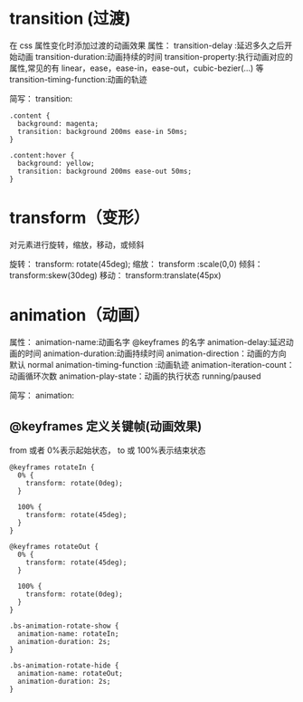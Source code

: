 # transition (过渡)

在 css 属性变化时添加过渡的动画效果
属性：
transition-delay :延迟多久之后开始动画
transition-duration:动画持续的时间
transition-property:执行动画对应的属性,常见的有 linear，ease，ease-in，ease-out，cubic-bezier(...) 等
transition-timing-function:动画的轨迹

简写：
transition:<property><duration> <timing-function> <delay>

```
.content {
  background: magenta;
  transition: background 200ms ease-in 50ms;
}

.content:hover {
  background: yellow;
  transition: background 200ms ease-out 50ms;
}
```

# transform（变形）

对元素进行旋转，缩放，移动，或倾斜

旋转：
transform: rotate(45deg);
缩放：
transform :scale(0,0)
倾斜：
transform:skew(30deg)
移动：
transform:translate(45px)



# animation（动画）

属性：
animation-name:动画名字 @keyframes 的名字
animation-delay:延迟动画的时间
animation-duration:动画持续时间
animation-direction：动画的方向 默认 normal
animation-timing-function :动画轨迹
animation-iteration-count：动画循环次数
animation-play-state：动画的执行状态 running/paused

简写：
animation:<name><duration><timing-function><delay><iteration-count><direction><play-state>

## @keyframes 定义关键帧(动画效果)

from 或者 0%表示起始状态， to 或 100%表示结束状态

```
@keyframes rotateIn {
  0% {
    transform: rotate(0deg);
  }

  100% {
    transform: rotate(45deg);
  }
}

@keyframes rotateOut {
  0% {
    transform: rotate(45deg);
  }

  100% {
    transform: rotate(0deg);
  }
}

.bs-animation-rotate-show {
  animation-name: rotateIn;
  animation-duration: 2s;
}

.bs-animation-rotate-hide {
  animation-name: rotateOut;
  animation-duration: 2s;
}
```
